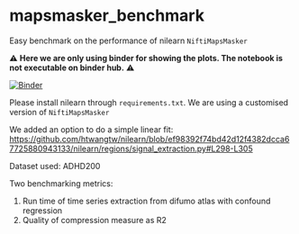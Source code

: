 # mapsmasker_benchmark
Easy benchmark on the performance of nilearn `NiftiMapsMasker`

⚠️ __Here we are only using binder for showing the plots. The notebook is not executable on binder hub.__ ⚠️

[![Binder](https://mybinder.org/badge_logo.svg)](https://mybinder.org/v2/gh/SIMEXP/mapsmasker_benchmark/HEAD?urlpath=https%3A%2F%2Fgithub.com%2FSIMEXP%2Fmapsmasker_benchmark%2Fblob%2Fmain%2Fnotebooks%2Fplots.ipynb)

Please install nilearn through `requirements.txt`. We are using a customised version of `NiftiMapsMasker`

We added an option to do a simple linear fit:
https://github.com/htwangtw/nilearn/blob/ef98392f74bd42d12f4382dcca67725880943133/nilearn/regions/signal_extraction.py#L298-L305

Dataset used: ADHD200

Two benchmarking metrics:
1. Run time of time series extraction from difumo atlas with confound regression
2. Quality of compression measure as R2

